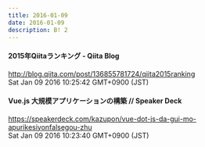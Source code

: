 ```yaml
---
title: 2016-01-09
date: 2016-01-09
description: B! 2
---
```


#### 2015年Qiitaランキング - Qiita Blog
http://blog.qiita.com/post/136855781724/qiita2015ranking<br>
Sat Jan 09 2016 10:25:42 GMT+0900 (JST)<br>


#### Vue.js 大規模アプリケーションの構築 // Speaker Deck
https://speakerdeck.com/kazupon/vue-dot-js-da-gui-mo-apurikesiyonfalsegou-zhu<br>
Sat Jan 09 2016 10:23:40 GMT+0900 (JST)<br>


